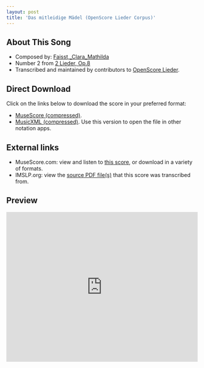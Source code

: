 ```yaml
---
layout: post
title: 'Das mitleidige Mädel (OpenScore Lieder Corpus)'
---
```


## About This Song

- Composed by: [Faisst,_Clara_Mathilda](https://fourscoreandmore.org/openscore/lieder/Faisst,_Clara_Mathilda)
- Number 2 from [2 Lieder, Op.8](https://fourscoreandmore.org/openscore/lieder/Faisst,_Clara_Mathilda/2_Lieder,_Op.8)
- Transcribed and maintained by contributors to [OpenScore Lieder].

[OpenScore Lieder]: https://musescore.com/openscore-lieder-corpus

## Direct Download

Click on the links below to download the score in your preferred format:
- [MuseScore (compressed)](https://github.com/openscore/lieder/blob/main/scores/Faisst,_Clara_Mathilda/2_Lieder,_Op.8/2_Das_mitleidige_Mädel/lc6164292.mscz?raw=true).
- [MusicXML (compressed)](https://github.com/openscore/lieder/blob/main/scores/Faisst,_Clara_Mathilda/2_Lieder,_Op.8/2_Das_mitleidige_Mädel/lc6164292.mxl?raw=true). Use this version to open the file in other notation apps.

## External links

- MuseScore.com: view and listen to [this score][MuseScore], or download in a variety of formats.
- IMSLP.org: view the [source PDF file(s)][IMSLP] that this score was transcribed from.

[MuseScore]: https://musescore.com/score/6164292
[IMSLP]: https://imslp.org/wiki/Special:ReverseLookup/621842

## Preview

<iframe width="100%" height="394" src="https://musescore.com/openscore-lieder-corpus/scores/6164292/embed" frameborder="0" allowfullscreen allow="autoplay; fullscreen"></iframe>
